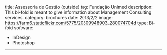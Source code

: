 title: Assessoria de Gestão (outside)
tag: Fundação Unimed
description: This bi-fold is meant to give information about Management Consulting services.
category: brochures
date: 2013/2/2
image: https://farm6.staticflickr.com/5775/20809948903_280074704d
type: Bi-fold
software:
- InDesign
- Photoshop
---
